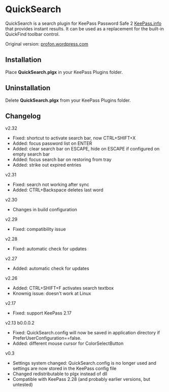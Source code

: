 # QuickSearch

QuickSearch is a search plugin for KeePass Password Safe 2 [KeePass.info](http://www.KeePass.info) that provides instant results. It can be used as a replacement for the built-in QuickFind toolbar control.

Original version: [profon.wordpress.com](http://profon.wordpress.com/quicksearch/)

## Installation

Place __QuickSearch.plgx__ in your KeePass Plugins folder.

## Uninstallation

Delete __QuickSearch.plgx__ from your KeePass Plugins folder.

## Changelog
v2.32
* Fixed: shortcut to activate search bar, now CTRL+SHIFT+X
* Added: focus password list on ENTER
* Added: clear search bar on ESCAPE, hide on ESCAPE if configured on empty search bar
* Added: focus search bar on restoring from tray
* Added: strike out expired entries

v2.31
* Fixed: search not working after sync
* Added: CTRL+Backspace deletes last word

v2.30
* Changes in build configuration

v2.29
* Fixed: compatibility issue

v2.28
* Fixed: automatic check for updates

v2.27
* Added: automatic check for updates

v2.26
* Added: CTRL+SHIFT+F activates search textbox
* Knownig issue: doesn't work at Linux

v2.17
* Fixed: support KeePass 2.17

v2.13 b0.0.0.2
* Fixed: QuickSearch.config will now be saved in application directory if PreferUserConfiguration==false.
* Added: different mouse cursor for ColorSelectButton

v0.3
* Settings system changed: QuickSearch.config is no longer used and settings are now stored in the KeePass config file
* Changed redistributable to plgx instead of dll
* Compatible with KeePass 2.28 (and probably earlier versions, but untested)
